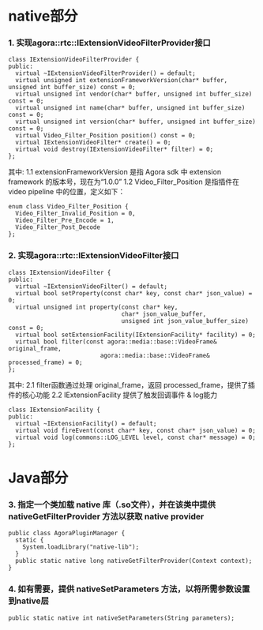 # native部分
### 1. 实现agora::rtc::IExtensionVideoFilterProvider接口
```
class IExtensionVideoFilterProvider {
public:
  virtual ~IExtensionVideoFilterProvider() = default;
  virtual unsigned int extensionFrameworkVersion(char* buffer, unsigned int buffer_size) const = 0;
  virtual unsigned int vendor(char* buffer, unsigned int buffer_size) const = 0;
  virtual unsigned int name(char* buffer, unsigned int buffer_size) const = 0;
  virtual unsigned int version(char* buffer, unsigned int buffer_size) const = 0;
  virtual Video_Filter_Position position() const = 0;
  virtual IExtensionVideoFilter* create() = 0;
  virtual void destroy(IExtensionVideoFilter* filter) = 0;
};
```
其中:
1.1 extensionFrameworkVersion 是指 Agora sdk 中 extension framework 的版本号，现在为“1.0.0”
1.2 Video_Filter_Position 是指插件在 video pipeline 中的位置，定义如下：
```
enum class Video_Filter_Position {
  Video_Filter_Invalid_Position = 0,
  Video_Filter_Pre_Encode = 1,
  Video_Filter_Post_Decode
};
```
### 2. 实现agora::rtc::IExtensionVideoFilter接口

```
class IExtensionVideoFilter {
public:
  virtual ~IExtensionVideoFilter() = default;
  virtual bool setProperty(const char* key, const char* json_value) = 0;
  virtual unsigned int property(const char* key,
                                char* json_value_buffer,
								unsigned int json_value_buffer_size) const = 0;
  virtual bool setExtensionFacility(IExtensionFacility* facility) = 0;
  virtual bool filter(const agora::media::base::VideoFrame& original_frame,
                          agora::media::base::VideoFrame& processed_frame) = 0;
};
```
其中:
2.1 filter函数通过处理 original_frame，返回 processed_frame，提供了插件的核心功能
2.2 IExtensionFacility 提供了触发回调事件 & log能力
```
class IExtensionFacility {
public:
  virtual ~IExtensionFacility() = default;
  virtual void fireEvent(const char* key, const char* json_value) = 0;
  virtual void log(commons::LOG_LEVEL level, const char* message) = 0;
};
```

# Java部分
### 3. 指定一个类加载 native 库（.so文件），并在该类中提供 nativeGetFilterProvider 方法以获取 native provider
```
public class AgoraPluginManager {
  static {
	System.loadLibrary("native-lib");
  }
  public static native long nativeGetFilterProvider(Context context);
}
```
### 4. 如有需要，提供 nativeSetParameters 方法，以将所需参数设置到native层
```
public static native int nativeSetParameters(String parameters);
```
